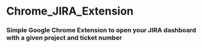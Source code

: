 # Chrome_JIRA_Extension

### Simple Google Chrome Extension to open your JIRA dashboard with a given project and ticket number